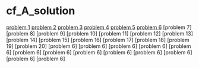 # cf_A_solution
[problem 1](https://codeforces.com/contest/1352/problem/A)
[problem 2](https://codeforces.com/contest/1355/problem/A)
[problem 3](https://codeforces.com/contest/1363/problem/A)
[problem 4](https://codeforces.com/contest/1359/problem/A)
[problem 5](https://codeforces.com/contest/1370/problem/A)
[problem 6](https://codeforces.com/contest/1374/problem/A)
[problem 7]
[problem 8]
[problem 9]
[problem 10]
[problem 11]
[problem 12]
[problem 13]
[problem 14]
[problem 15]
[problem 16]
[problem 17]
[problem 18]
[problem 19]
[problem 20]
[problem 6]
[problem 6]
[problem 6]
[problem 6]
[problem 6]
[problem 6]
[problem 6]
[problem 6]
[problem 6]
[problem 6]
[problem 6]
[problem 6]
[problem 6]

